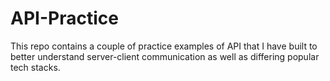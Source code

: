 # API-Practice
This repo contains a couple of practice examples of API that I have built to better understand server-client communication as well as differing popular tech stacks.
